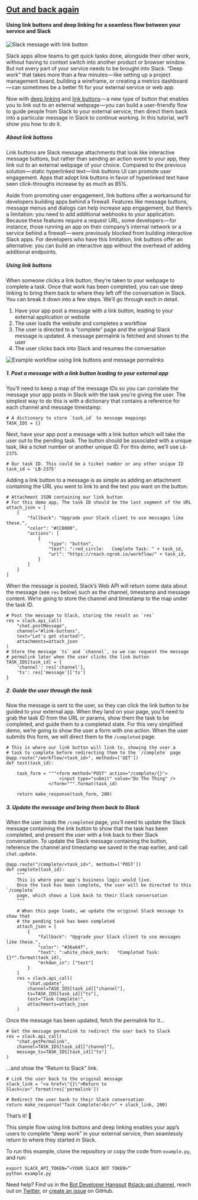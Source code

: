 ## [Out and back again](https://medium.com/slack-developer-blog/out-and-back-again-6b2f3c84f484)

#### Using link buttons and deep linking for a seamless flow between your service and Slack

![Slack message with link button](https://cdn-images-1.medium.com/max/1600/0*kA5KlFd0uNWcWMMz.)

Slack apps allow teams to get quick tasks done, alongside their other work, without having to context switch into another product or browser window. But not every part of your service needs to be brought into Slack. “Deep work” that takes more than a few minutes — like setting up a project management board, building a wireframe, or creating a metrics dashboard — can sometimes be a better fit for your external service or web app.

Now with [deep linking](https://api.slack.com/docs/deep-linking) and [link buttons](https://api.slack.com/docs/message-attachments#link_buttons) — a new type of button that enables you to link out to an external webpage — you can build a user-friendly flow to guide people from Slack to your external service, then direct them back into a particular message in Slack to continue working. In this tutorial, we’ll show you how to do it.

##### About link buttons

Link buttons are Slack message attachments that look like interactive message buttons, but rather than sending an action event to your app, they link out to an external webpage of your choice. Compared to the previous solution — static hyperlinked text — link buttons UI can promote user engagement. Apps that adopt link buttons in favor of hyperlinked text have seen click-throughs increase by as much as 85%.

Aside from promoting user engagement, link buttons offer a workaround for developers building apps behind a firewall. Features like message buttons, message menus and dialogs can help increase app engagement, but there’s a limitation: you need to add additional webhooks to your application. Because these features require a request URL, some developers — for instance, those running an app on their company’s internal network or a service behind a firewall — were previously blocked from building interactive Slack apps. For developers who have this limitation, link buttons offer an alternative: you can build an interactive app without the overhead of adding additional endpoints.

##### Using link buttons

When someone clicks a link button, they’re taken to your webpage to complete a task. Once that work has been completed, you can use deep linking to bring them back to where they left off the conversation in Slack.
You can break it down into a few steps. We’ll go through each in detail.
1. Have your app post a message with a link button, leading to your external application or website
2. The user loads the website and completes a workflow
3. The user is directed to a “complete” page and the original Slack message is updated. A message permalink is fetched and shown to the user
4. The user clicks back into Slack and resumes the conversation

![Example workflow using link buttons and message permalinks](https://cdn-images-1.medium.com/max/1600/1*FD388dGN2C7jS8cj07JVog.gif)

##### 1. Post a message with a link button leading to your external app

You’ll need to keep a map of the message IDs so you can correlate the message your app posts in Slack with the task you’re giving the user. The simplest way to do this is with a dictionary that contains a reference for each channel and message timestamp:

```
# A dictionary to store `task_id` to message mappings
TASK_IDS = {}
```

Next, have your app post a message with a link button which will take the user out to the pending task. The button should be associated with a unique task, like a ticket number or another unique ID. For this demo, we’ll use `LB-2375`.

```
# Our task ID. This could be a ticket number or any other unique ID
task_id = 'LB-2375'
```

Adding a link button to a message is as simple as adding an attachment containing the URL you went to link to and the text you want on the button.

```
# Attachment JSON containing our link button
# For this demo app, The task ID should be the last segment of the URL
attach_json = [
    {
        "fallback": "Upgrade your Slack client to use messages like these.",
        "color": "#CC0000",
        "actions": [
            {
                "type": "button",
                "text": ":red_circle:   Complete Task: " + task_id,
                "url": "https://roach.ngrok.io/workflow/" + task_id,
            }
        ]
    }
]
```

When the message is posted, Slack’s Web API will return some data about the message (see `res` below) such as the channel, timestamp and message content. We’re going to store the channel and timestamp to the map under the task ID.

```
# Post the message to Slack, storing the result as `res`
res = slack.api_call(
    "chat.postMessage",
    channel="#link-buttons",
    text="Let's get started!",
    attachments=attach_json
)
# Store the message `ts` and `channel`, so we can request the message
# permalink later when the user clicks the link button
TASK_IDS[task_id] = {
    'channel': res['channel'],
    'ts': res['message']['ts']
}
```

##### 2. Guide the user through the task

Now the message is sent to the user, so they can click the link button to be guided to your external app. When they land on your page, you’ll need to grab the task ID from the URL or params, show them the task to be completed, and guide them to a completed state.
For this very simplified demo, we’re going to show the user a form with one action. When the user submits this form, we will direct them to the `/completed` page.

```
# This is where our link button will link to, showing the user a
# task to complete before redirecting them to the `/complete` page
@app.route("/workflow/<task_id>", methods=['GET'])
def test(task_id):

    task_form = """<form method="POST" action="/complete/{}">
                    <input type="submit" value="Do The Thing" />
                </form>""".format(task_id)

    return make_response(task_form, 200)
```

##### 3. Update the message and bring them back to Slack

When the user loads the `/completed` page, you’ll need to update the Slack message containing the link button to show that the task has been completed, and present the user with a link back to their Slack conversation.
To update the Slack message containing the button, reference the channel and timestamp we saved in the map earlier, and call `chat.update`.

```
@app.route("/complete/<task_id>", methods=['POST'])
def complete(task_id):
    """
    This is where your app's business logic would live.
    Once the task has been complete, the user will be directed to this `/complete`
    page, which shows a link back to their Slack conversation
    """

    # When this page loads, we update the original Slack message to show that
    # the pending task has been completed
    attach_json = [
        {
            "fallback": "Upgrade your Slack client to use messages like these.",
            "color": "#36a64f",
            "text": ":white_check_mark:   *Completed Task: {}*".format(task_id),
            "mrkdwn_in": ["text"]
        }
    ]
    res = slack.api_call(
        "chat.update",
        channel=TASK_IDS[task_id]["channel"],
        ts=TASK_IDS[task_id]["ts"],
        text="Task Complete!",
        attachments=attach_json
    )
```

Once the message has been updated, fetch the permalink for it…

```
# Get the message permalink to redirect the user back to Slack
res = slack.api_call(
    "chat.getPermalink",
    channel=TASK_IDS[task_id]["channel"],
    message_ts=TASK_IDS[task_id]["ts"]
)
```

…and show the “Return to Slack” link.

```
# Link the user back to the original message
slack_link = "<a href=\"{}\">Return to Slack</a>".format(res['permalink'])

# Redirect the user back to their Slack conversation
return make_response("Task Complete!<br/>" + slack_link, 200)
```

That’s it! 🎉

This simple flow using link buttons and deep linking enables your app’s users to complete “deep work” in your external service, then seamlessly return to where they started in Slack.

To run this example, clone the repository or copy the code from `example.py`, and run:

```
export SLACK_API_TOKEN=”<YOUR SLACK BOT TOKEN>” 
python example.py
```

Need help? Find us in the [Bot Developer Hangout](http://dev4slack.xoxco.com/) [#slack-api channel](https://dev4slack.slack.com/messages/slack-api/), reach out on [Twitter](https://twitter.com/slackapi), or [create an issue](https://github.com/slackapi/python-link-button-example/issues) on GitHub.

